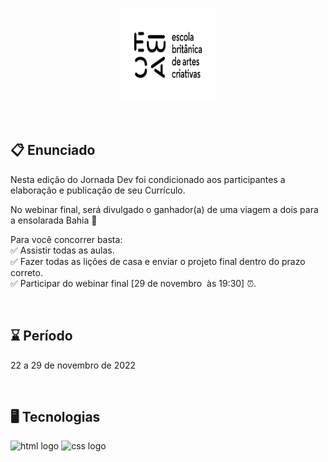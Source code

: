 <p align="center"><img src="./img/ebac.png" alt="logo" height="150" width="150"></p> <br>

## 📋 <strong>Enunciado</strong> <br>

<p> Nesta edição do Jornada Dev foi condicionado aos participantes a elaboração e publicação de seu Currículo. <br>

No webinar final, será divulgado o ganhador(a) de uma viagem a dois para a ensolarada Bahia 🎁

Para você concorrer basta:<br>
✅ Assistir todas as aulas.<br>
✅ Fazer todas as lições de casa e enviar o projeto final dentro do prazo correto.<br>
✅ Participar do webinar final [29 de novembro  às 19:30] ⏰.

</p>

<br>

## ⌛ <strong>Período</strong>
<p> 22 a 29 de novembro de 2022</p> <br>

## 🖥 <strong>Tecnologias</strong> <br>
<div align="left">
<img src= "https://www.vectorlogo.zone/logos/w3_html5/w3_html5-icon.svg" height="40" width="52" alt="html logo"/>
<img src="https://www.vectorlogo.zone/logos/w3_css/w3_css-icon.svg" height="40" width="52" alt="css logo"/>
</div>
